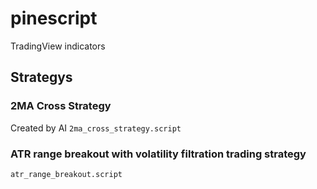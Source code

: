 # pinescript
TradingView indicators
## Strategys
### 2MA Cross Strategy
Created by AI 
``2ma_cross_strategy.script``

### ATR range breakout with volatility filtration trading strategy
``atr_range_breakout.script``

